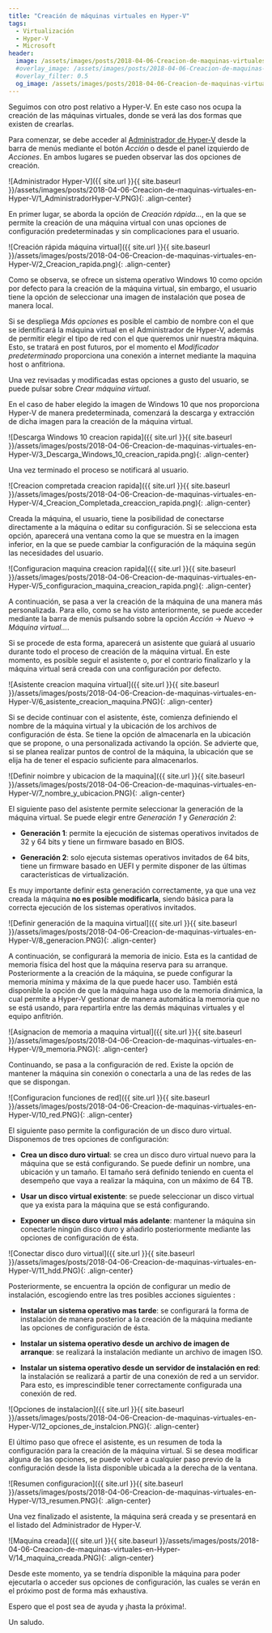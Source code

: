 ```yaml
---
title: "Creación de máquinas virtuales en Hyper-V"
tags:
  - Virtualización
  - Hyper-V
  - Microsoft
header:
  image: /assets/images/posts/2018-04-06-Creacion-de-maquinas-virtuales-en-Hyper-V/header.png
  #overlay_image: /assets/images/posts/2018-04-06-Creacion-de-maquinas-virtuales-en-Hyper-V/header.png
  #overlay_filter: 0.5
  og_image: /assets/images/posts/2018-04-06-Creacion-de-maquinas-virtuales-en-Hyper-V/og.png
---
```


Seguimos con otro post relativo a Hyper-V. En este caso nos ocupa la creación de las máquinas virtuales, donde se verá las dos formas que existen de crearlas.

Para comenzar, se debe acceder al [Administrador de Hyper-V]( https://www.albertopc.com/blog/Conociendo-el-Administrador-de-Hyper-V/) desde la barra de menús mediante el botón *Acción* o desde el panel izquierdo de *Acciones*. En ambos lugares se pueden observar las dos opciones de creación.

![Administrador Hyper-V]({{ site.url }}{{ site.baseurl }}/assets/images/posts/2018-04-06-Creacion-de-maquinas-virtuales-en-Hyper-V/1_AdministradorHyper-V.PNG){: .align-center}

En primer lugar, se aborda la opción de *Creación rápida…*, en la que se permite la creación de una máquina virtual con unas opciones de configuración predeterminadas y sin complicaciones para el usuario.

![Creación rápida máquina virtual]({{ site.url }}{{ site.baseurl }}/assets/images/posts/2018-04-06-Creacion-de-maquinas-virtuales-en-Hyper-V/2_Creacion_rapida.png){: .align-center}

Como se observa, se ofrece un sistema operativo Windows 10 como opción por defecto para la creación de la máquina virtual, sin embargo, el usuario tiene la opción de seleccionar una imagen de instalación que posea de manera local.

Si se despliega *Más opciones* es posible el cambio de nombre con el que se identificará la máquina virtual en el Administrador de Hyper-V, además de permitir elegir el tipo de red con el que queremos unir nuestra máquina. Esto, se tratará en post futuros, por el momento el *Modificador predeterminado* proporciona una conexión a internet mediante la maquina host o anfitriona.

Una vez revisadas y modificadas estas opciones a gusto del usuario, se puede pulsar sobre *Crear máquina virtual*.

En el caso de haber elegido la imagen de Windows 10 que nos proporciona Hyper-V de manera predeterminada, comenzará la descarga y extracción de dicha imagen para la creación de la máquina virtual.

![Descarga Windows 10 creacion rapida]({{ site.url }}{{ site.baseurl }}/assets/images/posts/2018-04-06-Creacion-de-maquinas-virtuales-en-Hyper-V/3_Descarga_Windows_10_creacion_rapida.png){: .align-center}

Una vez terminado el proceso se notificará al usuario.

![Creacion compretada creacion rapida]({{ site.url }}{{ site.baseurl }}/assets/images/posts/2018-04-06-Creacion-de-maquinas-virtuales-en-Hyper-V/4_Creacion_Completada_creaccion_rapida.png){: .align-center}

Creada la máquina, el usuario, tiene la posibilidad de conectarse directamente a la máquina o editar su configuración. Si se selecciona esta opción, aparecerá una ventana como la que se muestra en la imagen inferior, en la que se puede cambiar la configuración de la máquina según las necesidades del usuario.

![Configuracion maquina creacion rapida]({{ site.url }}{{ site.baseurl }}/assets/images/posts/2018-04-06-Creacion-de-maquinas-virtuales-en-Hyper-V/5_configuracion_maquina_creacion_rapida.png){: .align-center}

A continuación, se pasa a ver la creación de la máquina de una manera más personalizada. Para ello, como se ha visto anteriormente, se puede acceder mediante la barra de menús pulsando sobre la opción *Acción* &rarr; *Nuevo* &rarr; *Máquina virtual…*.

Si se procede de esta forma, aparecerá un asistente que guiará al usuario durante todo el proceso de creación de la máquina virtual. En este momento, es posible seguir el asistente o, por el contrario finalizarlo y la máquina virtual será creada con una configuración por defecto.

![Asistente creacion maquina virtual]({{ site.url }}{{ site.baseurl }}/assets/images/posts/2018-04-06-Creacion-de-maquinas-virtuales-en-Hyper-V/6_asistente_creacion_maquina.PNG){: .align-center}

Si se decide continuar con el asistente, éste, comienza definiendo el nombre de la máquina virtual y la ubicación de los archivos de configuración de ésta. Se tiene la opción de almacenarla en la ubicación que se propone, o una personalizada activando la opción. Se advierte que, si se planea realizar puntos de control de la máquina, la ubicación que se elija ha de tener el espacio suficiente para almacenarlos.

![Definir noimbre y ubicacion de la maquina]({{ site.url }}{{ site.baseurl }}/assets/images/posts/2018-04-06-Creacion-de-maquinas-virtuales-en-Hyper-V/7_nombre_y_ubicacion.PNG){: .align-center}

El siguiente paso del asistente permite seleccionar la generación de la máquina virtual. Se puede elegir entre *Generación 1* y *Generación 2*:

* **Generación 1**: permite la ejecución de sistemas operativos invitados de 32 y 64 bits y tiene un firmware basado en BIOS.

* **Generación 2**: solo ejecuta sistemas operativos invitados de 64 bits, tiene un firmware basado en UEFI y permite disponer de las últimas características de virtualización.

Es muy importante definir esta generación correctamente, ya que una vez creada la máquina **no es posible modificarla**, siendo básica para la correcta ejecución de los sistemas operativos invitados.


![Definir generación de la maquina virtual]({{ site.url }}{{ site.baseurl }}/assets/images/posts/2018-04-06-Creacion-de-maquinas-virtuales-en-Hyper-V/8_generacion.PNG){: .align-center}

A continuación, se configurará la memoria de inicio. Esta es la cantidad de memoria física del host que la máquina reserva para su arranque. Posteriormente a la creación de la máquina, se puede configurar la memoria mínima y máxima de la que puede hacer uso. También está disponible la opción de que la máquina haga uso de la memoria dinámica, la cual permite a Hyper-V gestionar de manera automática la memoria que no se está usando, para repartirla entre las demás máquinas virtuales y el equipo anfitrión.

![Asignacion de memoria a maquina virtual]({{ site.url }}{{ site.baseurl }}/assets/images/posts/2018-04-06-Creacion-de-maquinas-virtuales-en-Hyper-V/9_memoria.PNG){: .align-center}

Continuando, se pasa a la configuración de red. Existe la opción de mantener la máquina sin conexión o conectarla a una de las redes de las que se dispongan.

![Configuracion funciones de red]({{ site.url }}{{ site.baseurl }}/assets/images/posts/2018-04-06-Creacion-de-maquinas-virtuales-en-Hyper-V/10_red.PNG){: .align-center}

El siguiente paso permite la configuración de un disco duro virtual. Disponemos de tres opciones de configuración:

* **Crea un disco duro virtual**: se crea un disco duro virtual nuevo para la máquina que se está configurando. Se puede definir un nombre, una ubicación y un tamaño. El tamaño será definido teniendo en cuenta el desempeño que vaya a realizar la máquina, con un máximo de 64 TB.

* **Usar un disco virtual existente**: se puede seleccionar un disco virtual que ya exista para la máquina que se está configurando.

* **Exponer un disco duro virtual más adelante**: mantener la máquina sin conectarle ningún disco duro y añadirlo posteriormente mediante las opciones de configuración de ésta.

![Conectar disco duro virtual]({{ site.url }}{{ site.baseurl }}/assets/images/posts/2018-04-06-Creacion-de-maquinas-virtuales-en-Hyper-V/11_hdd.PNG){: .align-center}

Posteriormente, se encuentra la opción de configurar un medio de instalación, escogiendo entre las tres posibles acciones siguientes :

* **Instalar un sistema operativo mas tarde**: se configurará la forma de instalación de manera posterior a la creación de la máquina mediante las opciones de configuración de ésta.

* **Instalar un sistema operativo desde un archivo de imagen de arranque**: se realizará la instalación mediante un archivo de imagen ISO.

* **Instalar un sistema operativo desde un servidor de instalación en red**: la instalación se realizará a partir de una conexión de red a un servidor. Para esto, es imprescindible tener correctamente configurada una conexión de red.

![Opciones de instalacion]({{ site.url }}{{ site.baseurl }}/assets/images/posts/2018-04-06-Creacion-de-maquinas-virtuales-en-Hyper-V/12_opciones_de_instalcion.PNG){: .align-center}

El último paso que ofrece el asistente, es un resumen de toda la configuración para la creación de la máquina virtual. Si se desea modificar alguna de las opciones, se puede volver a cualquier paso previo de la configuración desde la lista disponible ubicada a la derecha de la ventana.

![Resumen configuracion]({{ site.url }}{{ site.baseurl }}/assets/images/posts/2018-04-06-Creacion-de-maquinas-virtuales-en-Hyper-V/13_resumen.PNG){: .align-center}

Una vez finalizado el asistente, la máquina será creada y se presentará en el listado del Administrador de Hyper-V.

![Maquina creada]({{ site.url }}{{ site.baseurl }}/assets/images/posts/2018-04-06-Creacion-de-maquinas-virtuales-en-Hyper-V/14_maquina_creada.PNG){: .align-center}

Desde este momento, ya se tendría disponible la máquina para poder ejecutarla o acceder sus opciones de configuración, las cuales se verán en el próximo post de forma más exhaustiva.

Espero que el post sea de ayuda y ¡hasta la próxima!.

Un saludo.